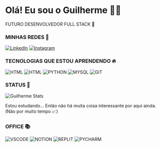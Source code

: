 # Olá! Eu sou o Guilherme 👋🏽
FUTURO DESENVOLVEDOR FULL STACK 👾

### MINHAS REDES 🔗
[![LinkedIn](https://img.shields.io/badge/LinkedIn-0077B5?style=for-the-badge&logo=linkedin&logoColor=white)](https://www.linkedin.com/in/guilherme-camurca-chagas-profissional/)
[![Instagram](https://img.shields.io/badge/Instagram-E4405F?style=for-the-badge&logo=instagram&logoColor=white)](https://www.instagram.com/guilhermeochagas/)

### TECNOLOGIAS QUE ESTOU APRENDENDO 🔥

![HTML](https://img.shields.io/badge/HTML5-E34F26?style=for-the-badge&logo=html5&logoColor=white)
![HTML](https://img.shields.io/badge/CSS3-1572B6?style=for-the-badge&logo=css3&logoColor=white)
![PYTHON](https://img.shields.io/badge/Python-14354C?style=for-the-badge&logo=python&logoColor=white)
![MYSQL](https://img.shields.io/badge/MySQL-00000F?style=for-the-badge&logo=mysql&logoColor=white)
![GIT](https://img.shields.io/badge/GIT-E44C30?style=for-the-badge&logo=git&logoColor=white)

### STATUS 🚀
![Guilherme Stats](https://github-readme-stats.vercel.app/api?username=guiochagas&show_icons=true&theme=tokyonight)

Estou estudando... Então não há muita coisa interessante por aqui ainda. (Não por muito tempo 📈)

### OFFICE 📚

![VSCODE](https://img.shields.io/badge/Visual_Studio_Code-0078D4?style=for-the-badge&logo=visual%20studio%20code&logoColor=white)
![NOTION](https://img.shields.io/badge/Notion-000000?style=for-the-badge&logo=notion&logoColor=white)
![REPLIT](https://img.shields.io/badge/replit-667881?style=for-the-badge&logo=replit&logoColor=white)
![PYCHARM](https://img.shields.io/badge/PyCharm-000000.svg?&style=for-the-badge&logo=PyCharm&logoColor=white)
